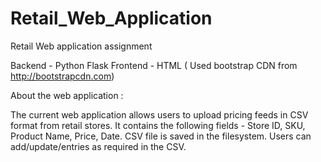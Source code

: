 # Retail_Web_Application
Retail Web application assignment

Backend -  Python Flask
Frontend - HTML ( Used bootstrap CDN from http://bootstrapcdn.com)

About the web application :

The current web application allows users to upload  pricing feeds in CSV format from retail stores. It contains the following fields - Store ID, SKU, Product Name, Price, Date. CSV file is saved in the filesystem. Users can add/update/entries as required in the CSV.
